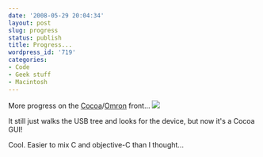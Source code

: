 ```yaml
---
date: '2008-05-29 20:04:34'
layout: post
slug: progress
status: publish
title: Progress...
wordpress_id: '719'
categories:
- Code
- Geek stuff
- Macintosh
---
```


More progress on the [Cocoa](http://fnord.phfactor.net/2008/05/27/fun/)/[Omron](http://fnord.phfactor.net/2008/05/18/another-way-to-look-at-a-conference/) front...
[![](http://fnord.phfactor.net/wp-content/uploads/2008/05/picture-1.png)](http://fnord.phfactor.net/wp-content/uploads/2008/05/picture-1.png)

It still just walks the USB tree and looks for the device, but now it's a Cocoa GUI!

Cool. Easier to mix C and objective-C than I thought...
